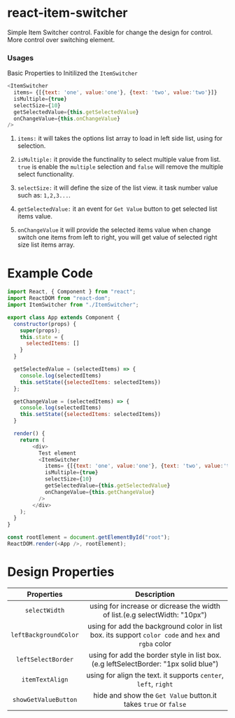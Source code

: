 # react-item-switcher

Simple Item Switcher control. Faxible for change the design for control. More control over switching element.

### Usages

Basic Properties to Initilized the `ItemSwitcher`

```javascript
<ItemSwitcher
  items= {[{text: 'one', value:'one'}, {text: 'two', value:'two'}]}
  isMultiple={true}
  selectSize={10}
  getSelectedValue={this.getSelectedValue}
  onChangeValue={this.onChangeValue}
/>
```

1. `items:` it will takes the options list array to load in left side list, using for selection.

2. `isMultiple:` it provide the functinality to select multiple value from list. `true` is enable the `multiple` selection
   and `false` will remove the multiple select functionality.

3. `selectSize:` it will define the size of the list view. it task number value such as: `1,2,3...`.

4. `getSelectedValue:` it an event for `Get Value` button to get selected list items value.

5. `onChangeValue` it will provide the selected items value when change switch one items from left to right, you will get value of
   selected right size list items array.

# Example Code

```javascript
import React, { Component } from "react";
import ReactDOM from "react-dom";
import ItemSwitcher from "./ItemSwitcher";

export class App extends Component {
  constructor(props) {
    super(props);
    this.state = {
      selectedItems: []
    }
  }

  getSelectedValue = (selectedItems) => {
    console.log(selectedItems)
    this.setState({selectedItems: selectedItems})
  };

  getChangeValue = (selectedItems) => {
    console.log(selectedItems)
    this.setState({selectedItems: selectedItems})
  }

  render() {
    return (
        <div>
          Test element
          <ItemSwitcher
            items= {[{text: 'one', value:'one'}, {text: 'two', value:'two'}]}
            isMultiple={true}
            selectSize={10}
            getSelectedValue={this.getSelectedValue}
            onChangeValue={this.getChangeValue}
          />
        </div>
    );
  }
}

const rootElement = document.getElementById("root");
ReactDOM.render(<App />, rootElement);
```

# Design Properties

|      Properties       |                                             Description                                             |
| :-------------------: | :-------------------------------------------------------------------------------------------------: |
|     `selectWidth`     |             using for increase or dicrease the width of list.(e.g selectWidth: "10px")              |
| `leftBackgroundColor` | using for add the background color in list box. its support `color code` and `hex` and `rgba` color |
|  `leftSelectBorder`   |        using for add the border style in list box. (e.g leftSelectBorder: "1px solid blue")         |
|    `itemTextAlign`    |                   using for align the text. it supports `center`, `left`, `right`                   |
| `showGetValueButton`  |                   hide and show the `Get Value` button.it takes `true` or `false`                   |
